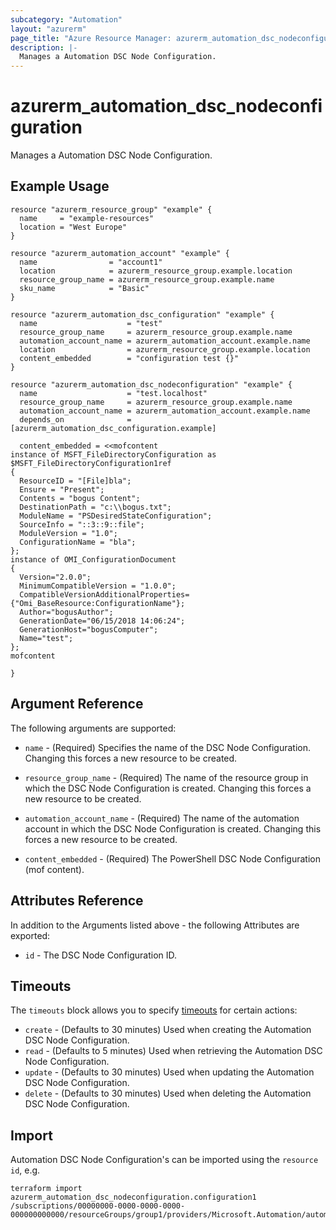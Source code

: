 ```yaml
---
subcategory: "Automation"
layout: "azurerm"
page_title: "Azure Resource Manager: azurerm_automation_dsc_nodeconfiguration"
description: |-
  Manages a Automation DSC Node Configuration.
---
```


# azurerm_automation_dsc_nodeconfiguration

Manages a Automation DSC Node Configuration.

## Example Usage

```hcl
resource "azurerm_resource_group" "example" {
  name     = "example-resources"
  location = "West Europe"
}

resource "azurerm_automation_account" "example" {
  name                = "account1"
  location            = azurerm_resource_group.example.location
  resource_group_name = azurerm_resource_group.example.name
  sku_name            = "Basic"
}

resource "azurerm_automation_dsc_configuration" "example" {
  name                    = "test"
  resource_group_name     = azurerm_resource_group.example.name
  automation_account_name = azurerm_automation_account.example.name
  location                = azurerm_resource_group.example.location
  content_embedded        = "configuration test {}"
}

resource "azurerm_automation_dsc_nodeconfiguration" "example" {
  name                    = "test.localhost"
  resource_group_name     = azurerm_resource_group.example.name
  automation_account_name = azurerm_automation_account.example.name
  depends_on              = [azurerm_automation_dsc_configuration.example]

  content_embedded = <<mofcontent
instance of MSFT_FileDirectoryConfiguration as $MSFT_FileDirectoryConfiguration1ref
{
  ResourceID = "[File]bla";
  Ensure = "Present";
  Contents = "bogus Content";
  DestinationPath = "c:\\bogus.txt";
  ModuleName = "PSDesiredStateConfiguration";
  SourceInfo = "::3::9::file";
  ModuleVersion = "1.0";
  ConfigurationName = "bla";
};
instance of OMI_ConfigurationDocument
{
  Version="2.0.0";
  MinimumCompatibleVersion = "1.0.0";
  CompatibleVersionAdditionalProperties= {"Omi_BaseResource:ConfigurationName"};
  Author="bogusAuthor";
  GenerationDate="06/15/2018 14:06:24";
  GenerationHost="bogusComputer";
  Name="test";
};
mofcontent

}
```

## Argument Reference

The following arguments are supported:

* `name` - (Required) Specifies the name of the DSC Node Configuration. Changing this forces a new resource to be created.

* `resource_group_name` - (Required) The name of the resource group in which the DSC Node Configuration is created. Changing this forces a new resource to be created.

* `automation_account_name` - (Required) The name of the automation account in which the DSC Node Configuration is created. Changing this forces a new resource to be created.

* `content_embedded` - (Required) The PowerShell DSC Node Configuration (mof content).

## Attributes Reference

In addition to the Arguments listed above - the following Attributes are exported:

* `id` - The DSC Node Configuration ID.

## Timeouts

The `timeouts` block allows you to specify [timeouts](https://www.terraform.io/language/resources/syntax#operation-timeouts) for certain actions:

* `create` - (Defaults to 30 minutes) Used when creating the Automation DSC Node Configuration.
* `read` - (Defaults to 5 minutes) Used when retrieving the Automation DSC Node Configuration.
* `update` - (Defaults to 30 minutes) Used when updating the Automation DSC Node Configuration.
* `delete` - (Defaults to 30 minutes) Used when deleting the Automation DSC Node Configuration.

## Import

Automation DSC Node Configuration's can be imported using the `resource id`, e.g.

```shell
terraform import azurerm_automation_dsc_nodeconfiguration.configuration1 /subscriptions/00000000-0000-0000-0000-000000000000/resourceGroups/group1/providers/Microsoft.Automation/automationAccounts/account1/nodeConfigurations/configuration1
```
